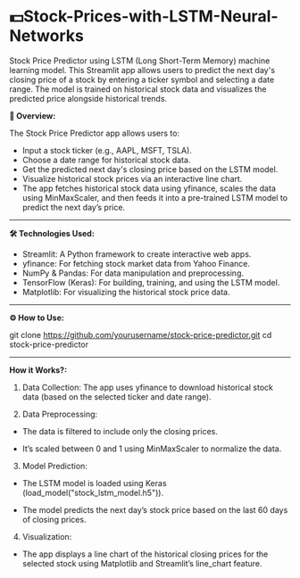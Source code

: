 # 💵Stock-Prices-with-LSTM-Neural-Networks
Stock Price Predictor using LSTM (Long Short-Term Memory) machine learning model. This Streamlit app allows users to predict the next day's closing price of a stock by entering a ticker symbol and selecting a date range. The model is trained on historical stock data and visualizes the predicted price alongside historical trends.


**🚀 Overview:**

The Stock Price Predictor app allows users to:
- Input a stock ticker (e.g., AAPL, MSFT, TSLA).
- Choose a date range for historical stock data.
- Get the predicted next day's closing price based on the LSTM model.
- Visualize historical stock prices via an interactive line chart.
- The app fetches historical stock data using yfinance, scales the data using MinMaxScaler, and then feeds it into a pre-trained LSTM model to predict the next day’s price.
-------------------------------------------------

**🛠️ Technologies Used:**

- Streamlit: A Python framework to create interactive web apps.
- yfinance: For fetching stock market data from Yahoo Finance.
- NumPy & Pandas: For data manipulation and preprocessing.
- TensorFlow (Keras): For building, training, and using the LSTM model.
- Matplotlib: For visualizing the historical stock price data.

-------------------------------------------------

**⚙️ How to Use:**

git clone https://github.com/yourusername/stock-price-predictor.git
cd stock-price-predictor

-------------------------------------------------

**How it Works?:**
1) Data Collection: The app uses yfinance to download historical stock data (based on the selected ticker and date range).

2) Data Preprocessing:

  - The data is filtered to include only the closing prices.

  - It’s scaled between 0 and 1 using MinMaxScaler to normalize the data.

3) Model Prediction:

- The LSTM model is loaded using Keras (load_model("stock_lstm_model.h5")).

- The model predicts the next day’s stock price based on the last 60 days of closing prices.

4) Visualization:

- The app displays a line chart of the historical closing prices for the selected stock using Matplotlib and Streamlit’s line_chart feature.


